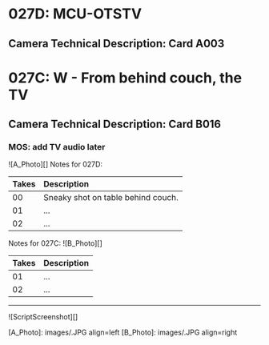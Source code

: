 # 027D: MCU-OTSTV
## Camera Technical Description: Card A003

# 027C: W - From behind couch, the TV
## Camera Technical Description: Card B016

### MOS: add TV audio later

![A_Photo][]
Notes for 027D: 

| Takes | Description |
|:---|:----|
| 00 | Sneaky shot on table behind couch. |
| 01 | ... |
| 02 | ... |

Notes for 027C: 
![B_Photo][]

| Takes | Description |
|:---|:----|
| 01 | ... |
| 02 | ... |

----

![ScriptScreenshot][]


[A_Photo]:  images/.JPG align=left
[B_Photo]:  images/.JPG align=right
